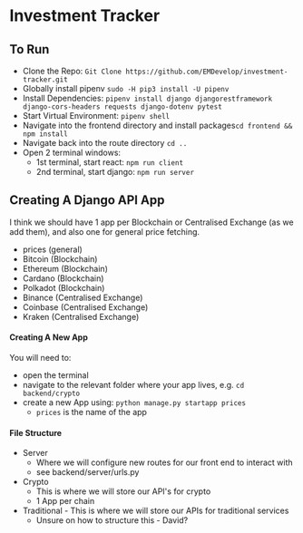 # Investment Tracker

## To Run

- Clone the Repo: `Git Clone https://github.com/EMDevelop/investment-tracker.git`
- Globally install pipenv `sudo -H pip3 install -U pipenv`
- Install Dependencies: `pipenv install django djangorestframework django-cors-headers requests django-dotenv pytest`
- Start Virtual Environment: `pipenv shell`
- Navigate into the frontend directory and install packages`cd frontend && npm install`
- Navigate back into the route directory `cd ..`
- Open 2 terminal windows:
  - 1st terminal, start react: `npm run client`
  - 2nd terminal, start django: `npm run server`

## Creating A Django API App

I think we should have 1 app per Blockchain or Centralised Exchange (as we add them), and also one for general price fetching.

- prices (general)
- Bitcoin (Blockchain)
- Ethereum (Blockchain)
- Cardano (Blockchain)
- Polkadot (Blockchain)
- Binance (Centralised Exchange)
- Coinbase (Centralised Exchange)
- Kraken (Centralised Exchange)

#### Creating A New App

You will need to:

- open the terminal
- navigate to the relevant folder where your app lives, e.g. `cd backend/crypto`
- create a new App using: `python manage.py startapp prices`
  - `prices` is the name of the app

#### File Structure

- Server
  - Where we will configure new routes for our front end to interact with
  - see backend/server/urls.py
- Crypto
  - This is where we will store our API's for crypto
  - 1 App per chain
- Traditional - This is where we will store our APIs for traditional services
  - Unsure on how to structure this - David?
